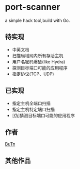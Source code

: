 port-scanner
===
a simple hack tool,build with Go.

## 待实现
- 中英文档
- 扫描局域网内所有存活主机
- 用户名密码爆破(like Hydra)
- 探测目标端口可能的应用程序
- 指定协议(TCP、UDP)

## 已实现
- 指定主机全端口扫描
- 指定主机特定端口扫描
- [伪]猜测目标端口可能的应用程序

## 作者
[BuTn](https://github.com/kimmosc2)
## 其他作品
